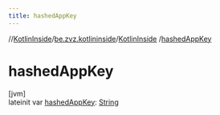 ```yaml
---
title: hashedAppKey
---
```

//[KotlinInside](../../../index.html)/[be.zvz.kotlininside](../index.html)/[KotlinInside](index.html)
/[hashedAppKey](hashed-app-key.html)

# hashedAppKey

[jvm]\
lateinit
var [hashedAppKey](hashed-app-key.html): [String](https://kotlinlang.org/api/latest/jvm/stdlib/kotlin/-string/index.html)




